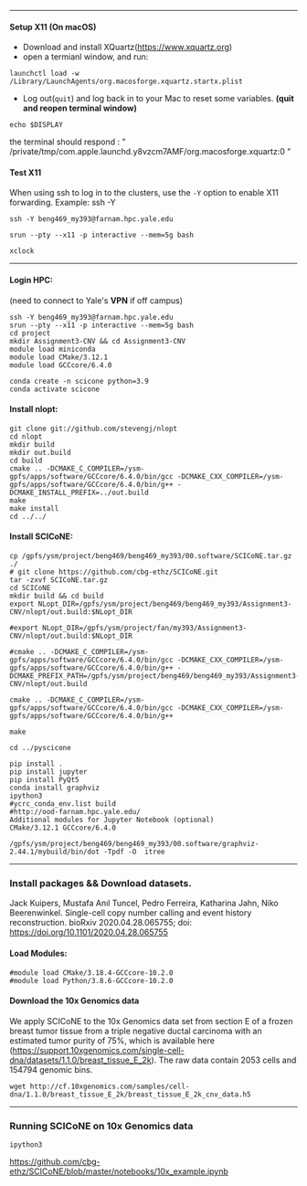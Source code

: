 ***
#### Setup X11 (On macOS)
* Download and install XQuartz(https://www.xquartz.org)
* open a termianl window, and run:
```
launchctl load -w /Library/LaunchAgents/org.macosforge.xquartz.startx.plist
```
* Log out(```quit```) and log back in to your Mac to reset some variables.
**(quit and reopen terminal window)**
```
echo $DISPLAY
```
the terminal should respond : " /private/tmp/com.apple.launchd.y8vzcm7AMF/org.macosforge.xquartz:0 "

#### Test X11
When using ssh to log in to the clusters, use the ```-Y``` option to enable X11 forwarding. Example: ssh -Y
```
ssh -Y beng469_my393@farnam.hpc.yale.edu
```
```
srun --pty --x11 -p interactive --mem=5g bash
```
```
xclock
```

***
#### Login HPC:
(need to connect to Yale's **VPN** if off campus)

```
ssh -Y beng469_my393@farnam.hpc.yale.edu
srun --pty --x11 -p interactive --mem=5g bash
cd project
mkdir Assignment3-CNV && cd Assignment3-CNV
module load miniconda
module load CMake/3.12.1
module load GCCcore/6.4.0

conda create -n scicone python=3.9
conda activate scicone
```
#### Install nlopt:
```
git clone git://github.com/stevengj/nlopt
cd nlopt
mkdir build 
mkdir out.build
cd build
cmake .. -DCMAKE_C_COMPILER=/ysm-gpfs/apps/software/GCCcore/6.4.0/bin/gcc -DCMAKE_CXX_COMPILER=/ysm-gpfs/apps/software/GCCcore/6.4.0/bin/g++ -DCMAKE_INSTALL_PREFIX=../out.build
make 
make install
cd ../../
```

#### Install SCICoNE:
```
cp /gpfs/ysm/project/beng469/beng469_my393/00.software/SCICoNE.tar.gz ./
# git clone https://github.com/cbg-ethz/SCICoNE.git
tar -zxvf SCICoNE.tar.gz
cd SCICoNE
mkdir build && cd build
export NLopt_DIR=/gpfs/ysm/project/beng469/beng469_my393/Assignment3-CNV/nlopt/out.build:$NLopt_DIR

#export NLopt_DIR=/gpfs/ysm/project/fan/my393/Assignment3-CNV/nlopt/out.build:$NLopt_DIR

#cmake .. -DCMAKE_C_COMPILER=/ysm-gpfs/apps/software/GCCcore/6.4.0/bin/gcc -DCMAKE_CXX_COMPILER=/ysm-gpfs/apps/software/GCCcore/6.4.0/bin/g++ -DCMAKE_PREFIX_PATH=/gpfs/ysm/project/beng469/beng469_my393/Assignment3-CNV/nlopt/out.build

cmake .. -DCMAKE_C_COMPILER=/ysm-gpfs/apps/software/GCCcore/6.4.0/bin/gcc -DCMAKE_CXX_COMPILER=/ysm-gpfs/apps/software/GCCcore/6.4.0/bin/g++

make 
```

```
cd ../pyscicone

pip install . 
pip install jupyter 
pip install PyQt5
conda install graphviz
ipython3
#ycrc_conda_env.list build
#http://ood-farnam.hpc.yale.edu/
Additional modules for Jupyter Notebook (optional)
CMake/3.12.1 GCCcore/6.4.0
```

```
/gpfs/ysm/project/beng469/beng469_my393/00.software/graphviz-2.44.1/mybuild/bin/dot -Tpdf -O  itree
```

***

###  Install packages && Download datasets.
Jack Kuipers, Mustafa Anıl Tuncel, Pedro Ferreira, Katharina Jahn, Niko Beerenwinkel. Single-cell copy number calling and event history reconstruction. bioRxiv 2020.04.28.065755; doi: https://doi.org/10.1101/2020.04.28.065755

#### Load Modules:
```
#module load CMake/3.18.4-GCCcore-10.2.0
#module load Python/3.8.6-GCCcore-10.2.0
```






#### Download the 10x Genomics data 

We apply SCICoNE to the 10x Genomics data set from section E of a frozen breast tumor tissue from a triple negative ductal carcinoma with an estimated tumor purity of 75%, which is available here (https://support.10xgenomics.com/single-cell-dna/datasets/1.1.0/breast_tissue_E_2k). The raw data contain 2053 cells and 154794 genomic bins. 

```
wget http://cf.10xgenomics.com/samples/cell-dna/1.1.0/breast_tissue_E_2k/breast_tissue_E_2k_cnv_data.h5
```

***
### Running SCICoNE on 10x Genomics data
```
ipython3
```

https://github.com/cbg-ethz/SCICoNE/blob/master/notebooks/10x_example.ipynb
